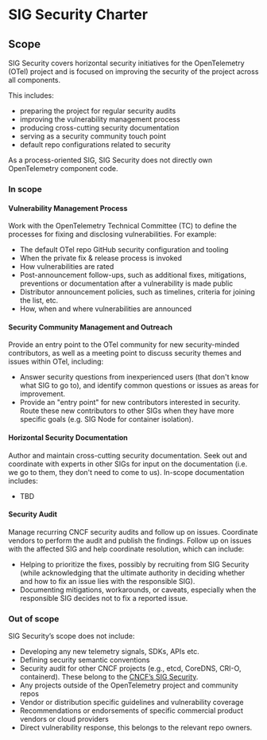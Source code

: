 # SIG Security Charter

## Scope

SIG Security covers horizontal security initiatives for the OpenTelemetry (OTel)
project and is focused on improving the security of the project across all
components.

This includes:

* preparing the project for regular security audits
* improving the vulnerability management process
* producing cross-cutting security documentation
* serving as a security community touch point
* default repo configurations related to security

As a process-oriented SIG, SIG Security does not directly own OpenTelemetry
component code.

### In scope

#### Vulnerability Management Process

Work with the OpenTelemetry Technical Committee (TC) to define the processes for
fixing and disclosing vulnerabilities. For example:

* The default OTel repo GitHub security configuration and tooling
* When the private fix & release process is invoked
* How vulnerabilities are rated
* Post-announcement follow-ups, such as additional fixes, mitigations,
  preventions or documentation after a vulnerability is made public
* Distributor announcement policies, such as timelines, criteria for joining the
  list, etc.
* How, when and where vulnerabilities are announced

#### Security Community Management and Outreach

Provide an entry point to the OTel community for new security-minded
contributors, as well as a meeting point to discuss security themes and issues
within OTel, including:

* Answer security questions from inexperienced users (that don't know what SIG
  to go to), and identify common questions or issues as areas for improvement.
* Provide an "entry point" for new contributors interested in security. Route
  these new contributors to other SIGs when they have more specific goals (e.g.
  SIG Node for container isolation).

#### Horizontal Security Documentation

Author and maintain cross-cutting security documentation. Seek out and
coordinate with experts in other SIGs for input on the documentation (i.e. we go
to them, they don't need to come to us). In-scope documentation includes:

* TBD

#### Security Audit

Manage recurring CNCF security audits and follow up on issues. Coordinate
vendors to perform the audit and publish the findings. Follow up on issues with
the affected SIG and help coordinate resolution, which can include:

* Helping to prioritize the fixes, possibly by recruiting from SIG Security
  (while acknowledging that the ultimate authority in deciding whether and how
  to fix an issue lies with the responsible SIG).
* Documenting mitigations, workarounds, or caveats, especially when the
  responsible SIG decides not to fix a reported issue.

### Out of scope

SIG Security’s scope does not include:

* Developing any new telemetry signals, SDKs, APIs etc.
* Defining security semantic conventions
* Security audit for other CNCF projects (e.g., etcd, CoreDNS, CRI-O,
  containerd). These belong to the [CNCF’s SIG
  Security](https://github.com/cncf/tag-security).
* Any projects outside of the OpenTelemetry project and community repos
* Vendor or distribution specific guidelines and vulnerability coverage
* Recommendations or endorsements of specific commercial product vendors or
  cloud providers
* Direct vulnerability response, this belongs to the relevant repo owners.

